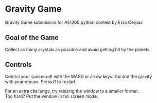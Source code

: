 # Gravity Game
Gravity Game submission for AE1205 python contest by Ezra Cerpac

## Goal of the Game
Collect as many crystals as possible and avoid getting hit by the planets.

## Controls
Control your spacecraft with the WASD or arrow keys. Control the gravity with your mouse. Press R to restart.

For an extra challenge, try resizing the window to a smaller format.\
Too hard? Put the window in full screen mode.